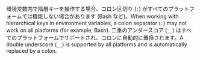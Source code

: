 <span data-ttu-id="34826-101">環境変数内で階層キーを操作する場合、コロン区切り (`:`) がすべてのプラットフォームでは機能しない場合があります (Bash など)。</span><span class="sxs-lookup"><span data-stu-id="34826-101">When working with hierarchical keys in environment variables, a colon separator (`:`) may not work on all platforms (for example, Bash).</span></span> <span data-ttu-id="34826-102">二重のアンダースコア (`__`) はすべてのプラットフォームでサポートされ、コロンに自動的に置換されます。</span><span class="sxs-lookup"><span data-stu-id="34826-102">A double underscore (`__`) is supported by all platforms and is automatically replaced by a colon.</span></span>
